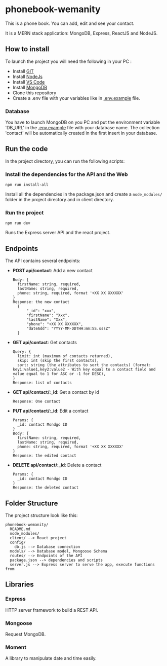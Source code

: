 # phonebook-wemanity

This is a phone book. You can add, edit and see your contact.

It is a MERN stack application: MongoDB, Express, ReactJS and NodeJS.

## How to install

To launch the project you will need the following in your PC :

- Install [GIT](https://git-scm.com/downloads)
- Install [NodeJs](https://nodejs.org/en/download/)
- Install [VS Code](https://code.visualstudio.com/download)
- Install [MongoDB](https://www.mongodb.com/download-center/community)
- Clone this repository
- Create a .env file with your variables like in [.env.example](./.env.example) file.

### Database

You have to launch MongoDB on you PC and put the environment variable 'DB_URL' in the [.env.example](./.env.example) file with your database name.
The collection 'contact' will be automatically created in the first insert in your database.

## Run the code

In the project directory, you can run the following scripts:

### Install the dependencies for the API and the Web

`npm run install-all`

Install all the dependencies in the package.json and create a `node_modules/` folder in the project directory and in client directory.

### Run the project

`npm run dev`

Runs the Express server API and the react project.

## Endpoints

The API contains several endpoints:

* **POST api/contact**: Add a new contact
  ```
  Body: {
    firstName: string, required,
    lastName: string, required,
    phone: string, required, format '+XX XX XXXXXX'
  }
  Response: the new contact
    {
        "_id": "xxx",
        "firstName": "Xxx",
        "lastName": "Xxx",
        "phone": "+XX XX XXXXXX",
        "dateAdd": "YYYY-MM-DDTHH:mm:SS.sssZ"
    }
  ```

* **GET api/contact**: Get contacts
  ```
  Query: {
    limit: int (maximum of contacts returned),
    skip: int (skip the first contacts),
    sort: string (the attributes to sort the contacts) (format: key1:value1,key2:value2 - With key equal to a contact field and value equal to 1 for ASC or -1 for DESC),
  }
  Response: list of contacts
  ```

* **GET api/contact/:_id**: Get a contact by id
  ```
  Response: One contact
  ```

* **PUT api/contact/:_id**: Edit a contact
  ```
  Params: {
    _id: contact Mondgo ID
  }
  Body: {
    firstName: string, required,
    lastName: string, required,
    phone: string, required, format '+XX XX XXXXXX'
  }
  Response: the edited contact
  ```

* **DELETE api/contact/:_id**: Delete a contact
  ```
  Params: {
    _id: contact Mondgo ID
  }
  Response: the deleted contact
  ```

## Folder Structure

The project structure look like this:

```
phonebook-wemanity/
  README.md
  node_modules/
  client/ --> React project
  config/
    db.js --> Database connection
  models/ --> Database model, Mongoose Schema
  routes/ --> Endpoints of the API
  package.json --> dependencies and scripts
  server.js --> Express server to serve the app, execute functions from 
```


## Libraries

### Express
HTTP server framework to build a REST API.

### Mongoose
Request MongoDB.

### Moment
A library to manipulate date and time easily.